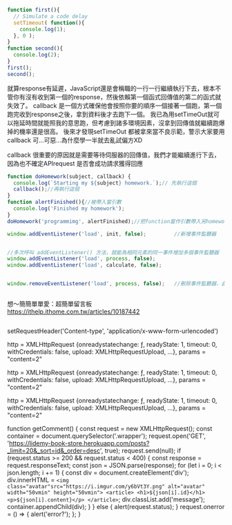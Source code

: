 ```js
function first(){
  // Simulate a code delay
  setTimeout( function(){
    console.log(1);
  }, 0 );
}
function second(){
  console.log(2);
}
first();
second();
```
就算response有延遲，JavaScript還是會稱職的一行一行繼續執行下去，根本不管你有沒有收到第一個的response，然後依賴第一個函式回傳值的第二的函式就失效了。
callback 是一個方式確保他會按照你要的順序一個接著一個跑，第一個跑完收到response之後，拿到資料後才去跑下一個。
我已為用setTimeOut就可以拖延時間就能照我的意思跑，但考慮到諸多環境因素，沒拿到回傳值就繼續跑爆掉的機率還是很高。
後來才發現setTimeOut 都被拿來當不良示範，警示大家要用callback 可...可惡...為什麼學一半就去亂試偏方XD 

callback 很重要的原因就是需要等待伺服器的回傳值，我們才能繼續進行下去，因為也不確定APIrequest 是否會成功請求獲得回應




```js
function doHomework(subject, callback) {
  console.log(`Starting my ${subject} homework.`);// 先執行這個
  callback();//再執行這個
}
function alertFinished(){//被帶入當引數
  console.log('Finished my homework');
}
doHomework('programmimg', alertFinished);//把function當作引數帶入另homework 函式
```

```js
window.addEventListener('load', init, false);         //新增事件監聽器


//多次呼叫 addEventListener() 方法，就能為相同元素的同一事件增加多個事件監聽器
window.addEventListener('load', process, false);
window.addEventListener('load', calculate, false);


window.removeEventListener('load', process, false);   //刪除事件監聽器，此時只會執行 calculate() 函數
```

```js
```
想～簡簡單單愛：超簡單留言板
https://ithelp.ithome.com.tw/articles/10187442

```js
```
setRequestHeader('Content-type', 'application/x-www-form-urlencoded')

http = XMLHttpRequest {onreadystatechange: ƒ, readyState: 1, timeout: 0, withCredentials: false, upload: XMLHttpRequestUpload, …}, params = "content=2"

http = XMLHttpRequest {onreadystatechange: ƒ, readyState: 1, timeout: 0, withCredentials: false, upload: XMLHttpRequestUpload, …}, params = "content=2"

http = XMLHttpRequest {onreadystatechange: ƒ, readyState: 1, timeout: 0, withCredentials: false, upload: XMLHttpRequestUpload, …}, params = "content=2"

function getComment() {
  const request = new XMLHttpRequest();
  const container = document.querySelector('.wrapper');
  request.open('GET', 'https://lidemy-book-store.herokuapp.com/posts?_limit=20&_sort=id&_order=desc', true);
  request.send(null);
  if (request.status >= 200 && request.status < 400) {
    const response = request.responseText;
    const json = JSON.parse(response);
    for (let i = 0; i < json.length; i += 1) {
      const div = document.createElement('div');
      div.innerHTML = `
          <img class="avatar"src="https://i.imgur.com/y6bVt3Y.png" alt="avatar" width="50vmin" height="50vmin">
          <article>
              <h1>${json[i].id}</h1>
              <p>${json[i].content}</p>
          </article>
          `;
      div.classList.add('message');
      container.appendChild(div);
    }
  } else {
    alert(request.status);
  }
  request.onerror = () => {
    alert('error?');
  };
}